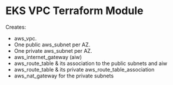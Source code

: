 # EKS VPC Terraform Module

Creates:
- aws_vpc.
- One public aws_subnet per AZ.
- One private aws_subnet per AZ. 
- aws_internet_gateway (aiw)
- aws_route_table & its association to the public subnets and aiw
- aws_route_table & its private aws_route_table_association
- aws_nat_gateway for the private subnets
